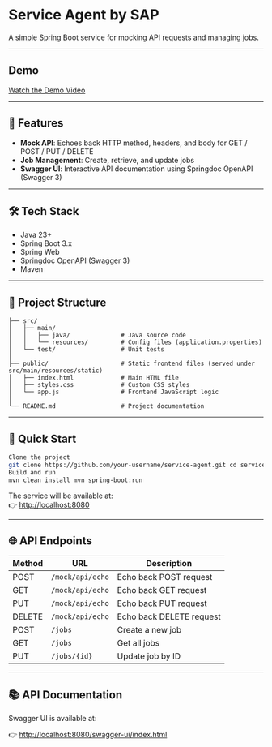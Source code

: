 # Service Agent by SAP

A simple Spring Boot service for mocking API requests and managing jobs.

---

## Demo

[Watch the Demo Video](https://go.screenpal.com/watch/cTiYj5nIVNV)

---

## 🧰 Features

- **Mock API**: Echoes back HTTP method, headers, and body for GET / POST / PUT / DELETE
- **Job Management**: Create, retrieve, and update jobs
- **Swagger UI**: Interactive API documentation using Springdoc OpenAPI (Swagger 3)

---

## 🛠 Tech Stack

- Java 23+
- Spring Boot 3.x
- Spring Web
- Springdoc OpenAPI (Swagger 3)
- Maven

---

## 📁 Project Structure

```
├── src/
│   ├── main/
│   │   ├── java/              # Java source code
│   │   └── resources/         # Config files (application.properties)
│   └── test/                  # Unit tests
│
├── public/                    # Static frontend files (served under src/main/resources/static)
│   ├── index.html             # Main HTML file
│   ├── styles.css             # Custom CSS styles
│   └── app.js                 # Frontend JavaScript logic
│
└── README.md                  # Project documentation

```

---

## 🚀 Quick Start

```bash
Clone the project
git clone https://github.com/your-username/service-agent.git cd service-agent
Build and run
mvn clean install mvn spring-boot:run
```
The service will be available at:  
👉 [http://localhost:8080](http://localhost:8080)

---

## 🌐 API Endpoints

| Method | URL              | Description                     |
|--------|------------------|---------------------------------|
| POST   | `/mock/api/echo` | Echo back POST request          |
| GET    | `/mock/api/echo` | Echo back GET request           |
| PUT    | `/mock/api/echo` | Echo back PUT request           |
| DELETE | `/mock/api/echo` | Echo back DELETE request        |
| POST   | `/jobs`          | Create a new job                |
| GET    | `/jobs`          | Get all jobs                    |
| PUT    | `/jobs/{id}`     | Update job by ID                |

---

## 📚 API Documentation

Swagger UI is available at:

👉 [http://localhost:8080/swagger-ui/index.html](http://localhost:8080/swagger-ui/index.html)

